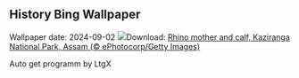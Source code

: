 ## History Bing Wallpaper
Wallpaper date: 2024-09-02
![](https://www.bing.com/th?id=OHR.RhinoMother_EN-IN4208210232_UHD.jpg&w=1000)Download: [Rhino mother and calf, Kaziranga National Park, Assam (© ePhotocorp/Getty Images)](https://www.bing.com/th?id=OHR.RhinoMother_EN-IN4208210232_UHD.jpg)

Auto get programm by LtgX
